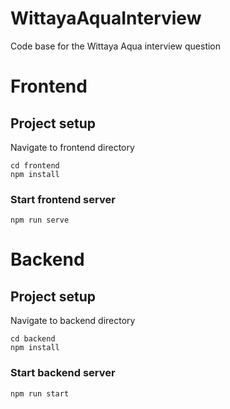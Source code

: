 # WittayaAquaInterview
Code base for the Wittaya Aqua interview question

# Frontend

## Project setup
Navigate to frontend directory
```
cd frontend
npm install
```

### Start frontend server
```
npm run serve
```

# Backend

## Project setup
Navigate to backend directory
```
cd backend
npm install
```

### Start backend server
```
npm run start
```
